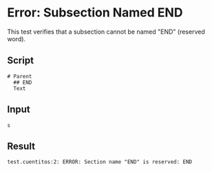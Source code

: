 # Error: Subsection Named END

This test verifies that a subsection cannot be named "END" (reserved word).

## Script
```cuentitos
# Parent
  ## END
  Text
```

## Input
```input
s
```

## Result
```result
test.cuentitos:2: ERROR: Section name "END" is reserved: END
```
